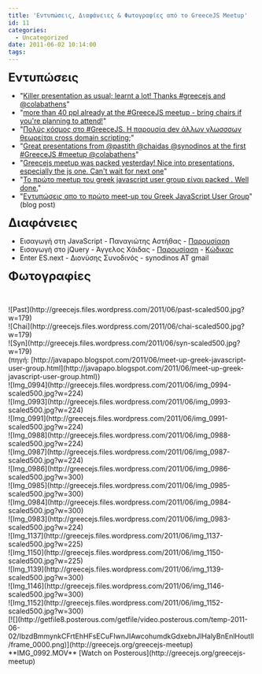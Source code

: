 ```yaml
---
title: 'Εντυπώσεις, Διαφάνειες & Φωτογραφίες από το GreeceJS Meetup'
id: 11
categories:
  - Uncategorized
date: 2011-06-02 10:14:00
tags:
---
```


<span style="font-size:x-large;">**&Epsilon;&nu;&tau;&upsilon;&pi;ώ&sigma;&epsilon;&iota;&sigmaf;**</span>

*   "[Killer presentation as usual; learnt a lot! Thanks #greecejs and @colabathens](https://twitter.com/#!/cherouvim/status/76036683291836416)"
*   "[more than 40 ppl already at the #GreeceJS meetup - bring chairs if you're planning to attend!](https://twitter.com/#!/andyhot/status/75961146196242432)"
*   "[&Pi;&omicron;&lambda;ύ&sigmaf; &kappa;ό&sigma;&mu;&omicron;&sigmaf; &sigma;&tau;&omicron; #GreeceJS. &Eta; &pi;&alpha;&rho;&omicron;&upsilon;&sigma;ί&alpha; dev ά&lambda;&lambda;&omega;&nu; &gamma;&lambda;&omega;&sigma;&sigma;&sigma;&omega;&nu; &theta;&epsilon;&omega;&rho;&epsilon;ί&tau;&alpha;&iota; cross domain scripting;](https://twitter.com/#!/nikan_gr/status/75956676309684224)"
*   "[Great presentations from @pastith @chaidas @synodinos at the first #GreeceJS #meetup @colabathens](https://twitter.com/#!/striantafyllou/status/76175987385176064)"
*   "[Greecejs meetup was packed yesterday! Nice into presentations, especially the js one. Can't wait for next one](https://twitter.com/#!/alefteris/status/76176015843536896)"
*   "[To &pi;&rho;ώ&tau;&omicron; meetup &tau;&omicron;&upsilon; greek javascript user group &epsilon;ί&nu;&alpha;&iota; packed . Well done.](https://twitter.com/#!/javapapo/status/75964467644612608)"
*   "[&Epsilon;&nu;&tau;&upsilon;&pi;ώ&sigma;&epsilon;&iota;&sigmaf; &alpha;&pi;&omicron; &tau;&omicron; &pi;&rho;ώ&tau;&omicron; meet-up &tau;&omicron;&upsilon; Greek JavaScript User Group](http://javapapo.blogspot.com/2011/06/meet-up-greek-javascript-user-group.html)" (blog post)

<span style="font-size:x-large;">**&Delta;&iota;&alpha;&phi;ά&nu;&epsilon;&iota;&epsilon;&sigmaf;**</span>

*   &Epsilon;&iota;&sigma;&alpha;&gamma;&omega;&gamma;ή &sigma;&tau;&eta; JavaScript - &Pi;&alpha;&nu;&alpha;&gamma;&iota;ώ&tau;&eta;&sigmaf; &Alpha;&sigma;&tau;ή&theta;&alpha;&sigmaf; - [&Pi;&alpha;&rho;&omicron;&upsilon;&sigma;ί&alpha;&sigma;&eta;](https://docs.google.com/present/view?id=dd2xfxxj_97f8tz84d4&amp;revision=_latest&amp;start=0&amp;theme=chalkboard&amp;cwj=true)
*   &Epsilon;&iota;&sigma;&alpha;&gamma;&omega;&gamma;ή &sigma;&tau;&omicron; jQuery - Ά&gamma;&gamma;&epsilon;&lambda;&omicron;&sigmaf; &Chi;ά&iota;&delta;&alpha;&sigmaf; - [&Pi;&alpha;&rho;&omicron;&upsilon;&sigma;ί&alpha;&sigma;&eta;](http://bit.ly/greecejs_presentation) - [&Kappa;ώ&delta;&iota;&kappa;&alpha;&sigmaf;](http://pastebin.com/K3rjzyPK)
*   Enter ES.next - &Delta;&iota;&omicron;&nu;ύ&sigma;&eta;&sigmaf; &Sigma;&upsilon;&nu;&omicron;&delta;&iota;&nu;ό&sigmaf; - synodinos AT gmail

<span style="font-size:x-large;">**&Phi;&omega;&tau;&omicron;&gamma;&rho;&alpha;&phi;ί&epsilon;&sigmaf;**</span>

&nbsp;

<div class='p_embed p_image_embed'>
![Past](http://greecejs.files.wordpress.com/2011/06/past-scaled500.jpg?w=179)
</div>
<div class='p_embed p_image_embed'>
![Chai](http://greecejs.files.wordpress.com/2011/06/chai-scaled500.jpg?w=179)
</div>
 <div class='p_embed p_image_embed'>
![Syn](http://greecejs.files.wordpress.com/2011/06/syn-scaled500.jpg?w=179)
</div>
(&pi;&eta;&gamma;ή: [http://javapapo.blogspot.com/2011/06/meet-up-greek-javascript-user-group.html](http://javapapo.blogspot.com/2011/06/meet-up-greek-javascript-user-group.html))<div class='p_embed p_image_embed'>
![Img_0994](http://greecejs.files.wordpress.com/2011/06/img_0994-scaled500.jpg?w=224)
</div>
<div class='p_embed p_image_embed'>
![Img_0993](http://greecejs.files.wordpress.com/2011/06/img_0993-scaled500.jpg?w=224)
</div>
<div class='p_embed p_image_embed'>
![Img_0991](http://greecejs.files.wordpress.com/2011/06/img_0991-scaled500.jpg?w=224)
</div>
<div class='p_embed p_image_embed'>
![Img_0988](http://greecejs.files.wordpress.com/2011/06/img_0988-scaled500.jpg?w=224)
</div>
<div class='p_embed p_image_embed'>
![Img_0987](http://greecejs.files.wordpress.com/2011/06/img_0987-scaled500.jpg?w=224)
</div>
<div class='p_embed p_image_embed'>
![Img_0986](http://greecejs.files.wordpress.com/2011/06/img_0986-scaled500.jpg?w=300)
</div>
<div class='p_embed p_image_embed'>
![Img_0985](http://greecejs.files.wordpress.com/2011/06/img_0985-scaled500.jpg?w=300)
</div>
<div class='p_embed p_image_embed'>
![Img_0984](http://greecejs.files.wordpress.com/2011/06/img_0984-scaled500.jpg?w=300)
</div>
<div class='p_embed p_image_embed'>
![Img_0983](http://greecejs.files.wordpress.com/2011/06/img_0983-scaled500.jpg?w=224)
</div>
<div class='p_embed p_image_embed'>
![Img_1137](http://greecejs.files.wordpress.com/2011/06/img_1137-scaled500.jpg?w=225)
</div>
<div class='p_embed p_image_embed'>
![Img_1150](http://greecejs.files.wordpress.com/2011/06/img_1150-scaled500.jpg?w=225)
</div>
<div class='p_embed p_image_embed'>
![Img_1139](http://greecejs.files.wordpress.com/2011/06/img_1139-scaled500.jpg?w=300)
</div>
<div class='p_embed p_image_embed'>
![Img_1146](http://greecejs.files.wordpress.com/2011/06/img_1146-scaled500.jpg?w=300)
</div>
<div class='p_embed p_image_embed'>
![Img_1152](http://greecejs.files.wordpress.com/2011/06/img_1152-scaled500.jpg?w=300)
</div>
 <div class='p_embed p_video_embed'>
[![](http://getfile8.posterous.com/getfile/video.posterous.com/temp-2011-06-02/IbzdBmmynkCFrtEhHFsECuFIwnJIAwcohumdkGdxebnJlHalyBnEnlHoutIl/frame_0000.png)](http://greecejs.org/greecejs-meetup)
<div class='p_embed_description'>
**IMG_0992.MOV**
[Watch on Posterous](http://greecejs.org/greecejs-meetup)
</div>
</div>